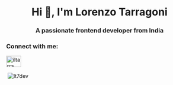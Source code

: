 <h1 align="center">Hi 👋, I'm Lorenzo Tarragoni</h1>
<h3 align="center">A passionate frontend developer from India</h3>

<h3 align="left">Connect with me:</h3>
<p align="left">
<a href="https://instagram.com/iltarra" target="blank"><img align="center" src="https://raw.githubusercontent.com/rahuldkjain/github-profile-readme-generator/master/src/images/icons/Social/instagram.svg" alt="iltarra" height="30" width="40" /></a>
</p>

<p>&nbsp;<img align="center" src="https://github-readme-stats.vercel.app/api?username=lt7dev&show_icons=true&locale=en" alt="lt7dev" /></p>
